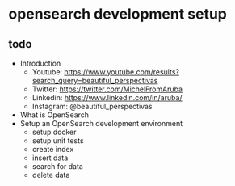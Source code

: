 # opensearch development setup 

## todo

- Introduction
  - Youtube: https://www.youtube.com/results?search_query=beautiful_perspectivas
  - Twitter: https://twitter.com/MichelFromAruba
  - Linkedin: https://www.linkedin.com/in/aruba/
  - Instagram: @beautiful_perspectivas
- What is OpenSearch
- Setup an OpenSearch development environment
  - setup docker
  - setup unit tests
  - create index
  - insert data
  - search for data
  - delete data